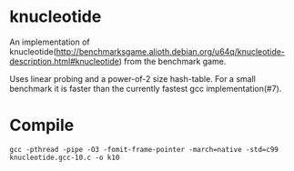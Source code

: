 # knucleotide
An implementation of knucleotide(http://benchmarksgame.alioth.debian.org/u64q/knucleotide-description.html#knucleotide) from the benchmark game.

Uses linear probing and a power-of-2 size hash-table. For a small benchmark it is faster than the currently fastest gcc implementation(#7).

# Compile
```
gcc -pthread -pipe -O3 -fomit-frame-pointer -march=native -std=c99 knucleotide.gcc-10.c -o k10
```
